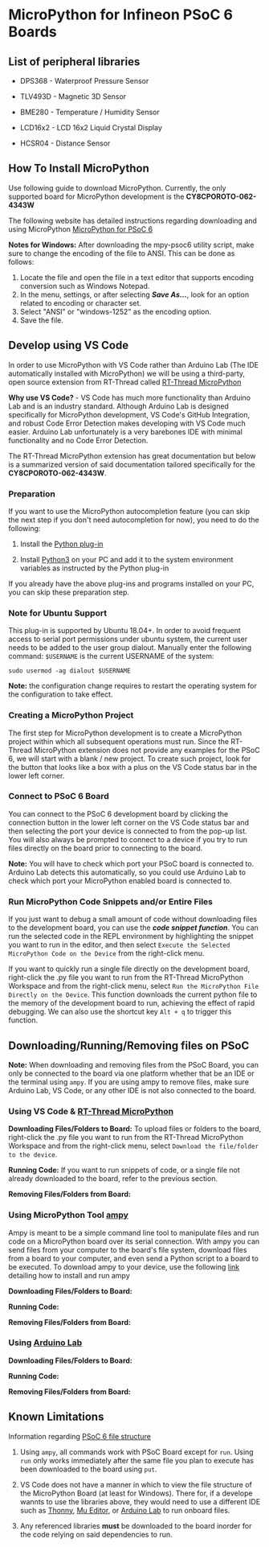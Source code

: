 # MicroPython for Infineon PSoC 6 Boards
## List of peripheral libraries
- DPS368 - Waterproof Pressure Sensor 
  
- TLV493D - Magnetic 3D Sensor

- BME280 - Temperature / Humidity Sensor

- LCD16x2 - LCD 16x2 Liquid Crystal Display

- HCSR04 - Distance Sensor

## How To Install MicroPython
Use following guide to download MicroPython. Currently, the only supported board for MicroPython development is the **CY8CPOROTO-062-4343W**

The following website has detailed instructions regarding downloading and using MicroPython 
[MicroPython for PSoC 6](https://ifx-micropython.readthedocs.io/en/latest/psoc6/quickref.html)

**Notes for Windows:** After downloading the mpy-psoc6 utility script, make sure to change the encoding of the file to ANSI. This can be done as follows:
1. Locate the file and open the file in a text editor that supports encoding conversion such as Windows Notepad.
2. In the menu, settings, or after selecting **_Save As..._**, look for an option related to encoding or character set.
3. Select "ANSI" or "windows-1252" as the encoding option.
4. Save the file.

## Develop using VS Code
In order to use MicroPython with VS Code rather than Arduino Lab (The IDE automatically installed with MicroPython) we will be using a third-party, open source extension from RT-Thread called [RT-Thread MicroPython](https://marketplace.visualstudio.com/items?itemName=RT-Thread.rt-thread-micropython)

__Why use VS Code?__ - VS Code has much more functionality than Arduino Lab and is an industry standard. Although Arduino Lab is designed specifically for MicroPython development, VS Code's GitHub Integration, and robust Code Error Detection makes developing with VS Code much easier. Arduino Lab unfortunately is a very barebones IDE with minimal functionality and no Code Error Detection. 

The RT-Thread MicroPython extension has great documentation but below is a summarized version of said documentation tailored specifically for the **CY8CPOROTO-062-4343W**.

### Preparation
If you want to use the MicroPython autocompletion feature (you can skip the next step if you don't need autocompletion for now), you need to do the following:

1. Install the [Python plug-in](https://marketplace.visualstudio.com/items?itemName=ms-python.python)

2. Install [Python3](https://www.google.com/url?sa=t&rct=j&q=&esrc=s&source=web&cd=&cad=rja&uact=8&ved=2ahUKEwjCtJ7w4tyEAxVfJjQIHRkzAgAQFnoECAcQAQ&url=https%3A%2F%2Fwww.python.org%2Fdownloads%2F&usg=AOvVaw3VuYRIaaa-SL5nRa6pfny0&opi=89978449) 
   on your PC and add it to the system environment variables as instructed by the Python plug-in

If you already have the above plug-ins and programs installed on your PC, you can skip these preparation step.

### Note for Ubuntu Support
This plug-in is supported by Ubuntu 18.04+. In order to avoid frequent access to serial port permissions under ubuntu system, the current user needs to be added to the user group dialout. Manually enter the following command: ```$USERNAME``` is the current USERNAME of the system:

```sudo usermod -ag dialout $USERNAME```

**Note:** the configuration change requires to restart the operating system for the configuration to take effect.

### Creating a MicroPython Project
The first step for MicroPython development is to create a MicroPython project within which all subsequent operations must run. Since the RT-Thread MicroPython extension does not provide any examples for the PSoC 6, we will start with a blank / new project. To create such project, look for the button that looks like a box with a plus on the VS Code status bar in the lower left corner.

### Connect to PSoC 6 Board
You can connect to the PSoC 6 development board by clicking the connection button in the lower left corner on the VS Code status bar and then selecting the port your device is connected to from the pop-up list. You will also always be prompted to connect to a device if you try to run files directly on the board prior to connecting to the board.

**Note:** You will have to check which port your PSoC board is connected to. Arduino Lab detects this automatically, so you could use Arduino Lab to check which port your MicroPython enabled board is connected to. 

### Run MicroPython Code Snippets and/or Entire Files
If you just want to debug a small amount of code without downloading files to the development board, you can use the __*code snippet function*__. You can run the selected code in the REPL environment by highlighting the snippet you want to run in the editor, and then select ```Execute the Selected MicroPython Code on the Device``` from the right-click menu.

If you want to quickly run a single file directly on the development board, right-click the .py file you want to run from the RT-Thread MicroPython Workspace and from the right-click menu, select ```Run the MicroPython File Directly on the Device```. This function downloads the current python file to the memory of the development board to run, achieving the effect of rapid debugging. We can also use the shortcut key ```Alt + q``` to trigger this function.

## Downloading/Running/Removing files on PSoC
__Note:__ When downloading and removing files from the PSoC Board, you can only be connected to the board via one platform whether that be an IDE or the terminal using ```ampy```. If you are using ampy to remove files, make sure Arduino Lab, VS Code, or any other IDE is not also connected to the board.

### Using VS Code & [RT-Thread MicroPython](https://marketplace.visualstudio.com/items?itemName=RT-Thread.rt-thread-micropython)
__Downloading Files/Folders to Board:__ To upload files or folders to the board, right-click the .py file you want to run from the RT-Thread MicroPython Workspace and from the right-click menu, select ```Download the file/folder to the device```.

__Running Code:__ If you want to run snippets of code, or a single file not already downloaded to the board, refer to the previous section. 

__Removing Files/Folders from Board:__

### Using MicroPython Tool [ampy](https://pypi.org/project/adafruit-ampy/)
Ampy is meant to be a simple command line tool to manipulate files and run code on a MicroPython board over its serial connection. With ampy you can send files from your computer to the board's file system, download files from a board to your computer, and even send a Python script to a board to be executed. To download ampy to your device, use the following [link](https://pypi.org/project/adafruit-ampy/) detailing how to install and run ampy

__Downloading Files/Folders to Board:__

__Running Code:__

__Removing Files/Folders from Board:__

### Using [Arduino Lab](https://labs.arduino.cc/en/labs/micropython)
__Downloading Files/Folders to Board:__

__Running Code:__

__Removing Files/Folders from Board:__

## Known Limitations
Information regarding [PSoC 6 file structure](https://ifx-micropython.readthedocs.io/en/latest/psoc6/mpy-usage.html)
1. Using ```ampy```, all commands work with PSoC Board except for ```run```. Using ```run``` only works immediately after the same file you plan to execute has been downloaded to the board using ```put```.
   

2. VS Code does not have a manner in which to view the file structure of the MicroPython Board (at least for Windows). There for, if a develope wannts to use the libraries above, they would need to use a different IDE such as [Thonny](https://thonny.org/), [Mu Editor](https://codewith.mu/), or [Arduino Lab](https://labs.arduino.cc/en/labs/micropython) to run onboard files.


3. Any referenced libraries **must** be downloaded to the board inorder for the code relying on said dependencies to run.
